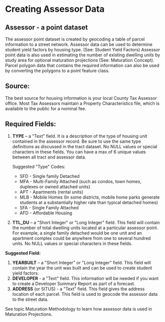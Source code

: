 # Creating Assessor Data

## Assessor - a point dataset
The assessor point dataset is created by geocoding a table of parcel information to a street network.  Assessor data can be used to determine student yield factors by housing type.  (See: Student Yield Factors)  Assessor point data is also used in estimating the number of existing dwelling units by study area for optional maturation projections (See: Maturation Concept).  Parcel polygon data that contains the required information can also be used by converting the polygons to a point feature class.

## Source:  
The best source for housing information is your local County Tax Assessor office.  Most Tax Assessors maintain a Property Characteristics file, which is available to the public for a nominal fee.  

## Required Fields:
1. **TYPE** – a "Text" field.  It is a description of the type of housing unit contained in the assessor record.  Be sure to use the same type definitions as discussed in the tract dataset. No NULL values or special characters in these fields. You can have a max of 6 unique values between all tract and assessor data.

    Suggested "Type" Codes:
    * SFD - Single family Detached
    * MFA - Multi-Family Attached (such as condos, town homes, duplexes or owned attached units)
    * APT - Apartments (rental units)
    * MLB - Mobile Homes (In some districts, mobile home parks generate students at a substantially higher rate than typical detached homes)
    * SFA - Single Family Attached
    * AFD - Affordable Housing


2. **TTL_DU** – a "Short Integer" or "Long Integer" field.  This field will contain the number of total dwelling units located at a particular assessor point.  For example, a single family detached would be one unit and an apartment complex could be anywhere from one to several hundred units. No NULL values or special characters in these fields.

 __Suggested Field:__
1. **YEARBUILT** – a "Short Integer" or "Long Integer" field.  This field will contain the year the unit was built and can be used to create student yield factors.
2. **DEVELOPER** - a "Text" field. This information will be needed if you want to create a Developer Summary Report as part of a forecast.
3. **ADDRESS** (or SITUS) - a "Text" field. This field gives the address location of each parcel.  This field is used to geocode the assessor data to the street data.


See topic Maturation Methodology to learn how assessor data is used in Maturation Projections.

 
